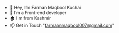- 👋 Hey, I’m Farman Maqbool Kochai
- 👀 I’m a Front-end developer 
- 🏠 I'm from Kashmir
- 📫 Get in Touch "farmaanmaqbool007@gmail.com"


